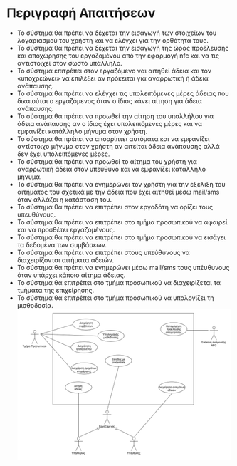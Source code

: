 # Περιγραφή Απαιτήσεων

* Το σύστημα θα πρέπει να δέχεται την εισαγωγή των στοιχείων του λογαριασμού του χρήστη και να ελέγχει για την ορθότητα τους.
* Το σύστημα θα πρέπει να δέχεται την εισαγωγή της ώρας προέλευσης και αποχώρησης του εργαζομένου από την εφαρμογή nfc και να τις αντιστοιχεί στον σωστό υπάλληλο.
* Το σύστημα επιτρέπει στον εργαζόμενο ναι αιτηθεί άδεια και τον «υποχρεώνει» να επιλέξει αν πρόκειται για αναρρωτική ή άδεια ανάπαυσης.
* Το σύστημα θα πρέπει να ελέγχει τις υπολειπόμενες μέρες άδειας που δικαιούται ο εργαζόμενος όταν ο ίδιος κάνει αίτηση για άδεια ανάπαυσης.
* Το σύστημα θα πρέπει να προωθεί την αίτηση του υπαλλήλου για άδεια ανάπαυσης αν ο ίδιος έχει υπολειπόμενες μέρες και να εμφανίζει κατάλληλο μήνυμα στον χρήστη.
* Το σύστημα θα πρέπει να απορρίπτει αυτόματα και να εμφανίζει αντίστοιχο μήνυμα στον χρήστη αν αιτείται άδεια ανάπαυσης αλλά δεν έχει υπολειπόμενες μέρες.
* Το σύστημα θα πρέπει να προωθεί το αίτημα του χρήστη για αναρρωτική άδεια στον υπεύθυνο και να εμφανίζει κατάλληλο μήνυμα.
* Το σύστημα θα πρέπει να ενημερώνει τον χρήστη για την εξέλιξη του αιτήματος του σχετικά με την άδεια που έχει αιτηθεί μέσω mail/sms όταν αλλάζει η κατάσταση του.
* Το σύστημα θα πρέπει να επιτρέπει στον εργοδότη να ορίζει τους υπευθύνους.
* Το σύστημα θα πρέπει να επιτρέπει στο τμήμα προσωπικού να αφαιρεί και να προσθέτει εργαζομένους.
* Το σύστημα θα πρέπει να επιτρέπει στο τμήμα προσωπικού να εισάγει τα δεδομένα των συμβάσεων.
* Το σύστημα θα πρέπει να επιτρέπει στους υπεύθυνους να διαχειρίζονται αιτήματα αδειών.
* Το σύστημα θα πρέπει να ενημερώνει μέσω mail/sms τους υπέυθυνους όταν υπάρχει κάποιο αίτημα άδειας.
* Το σύστημα θα επιτρέπει στο τμήμα προσωπικού να διαχειρίζεται τα τμήματα της επιχείρησης. 
* Το σύστημα θα επιτρέπει στο τμήμα προσωπικού να υπολογίζει τη μισθοδοσία. 
![use-case-diagram-picture](uml/requirements/use-case-diagram.png "Use Case Diagram")